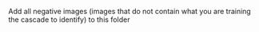 Add all negative images (images that do not contain what you are training the cascade to identify) to this folder
